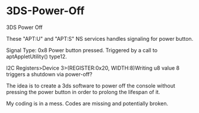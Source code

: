 # 3DS-Power-Off
3DS Power Off

These "APT:U" and "APT:S" NS services handles signaling for power button. 

Signal Type: 0x8 Power button pressed. Triggered by a call to aptAppletUtility() type12.

I2C Registers>Device 3>(REGISTER:0x20, WIDTH:8)Writing u8 value 8 triggers a shutdown via power-off?

The idea is to create a 3ds software to power off the console without pressing the power button in order to prolong the lifespan of it.

My coding is in a mess. Codes are missing and potentially broken. 
